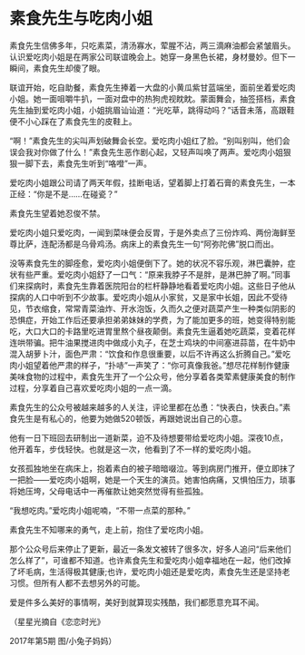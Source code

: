 # 素食先生与吃肉小姐

素食先生信佛多年，只吃素菜，清汤寡水，荤腥不沾，两三滴麻油都会紧皱眉头。认识爱吃肉小姐是在两家公司联谊晚会上。她穿一身黑色长裙，身材曼妙。但下一瞬间，素食先生却傻了眼。 

联谊开始，吃自助餐，素食先生捧着一大盘的小黄瓜紫甘蓝端坐，面前坐着爱吃肉小姐。她一面咀嚼牛扒，一面对盘中的热狗虎视眈眈。蒙面舞会，抽签搭档，素食先生抽到爱吃肉小姐，小姐挑眉讪讪道：“光吃草，跳得动吗？”话音未落，高跟鞋便不小心踩在了素食先生的皮鞋上。 

“啊！”素食先生的尖叫声划破舞会长空。爱吃肉小姐红了脸。“别叫别叫，他们会误会我对你做了什么！”素食先生恶作剧心起，又轻声叫唤了两声。爱吃肉小姐狠狠一脚下去，素食先生听到“咯噔”一声。 

爱吃肉小姐跟公司请了两天年假，挂断电话，望着脚上打着石膏的素食先生，一本正经：“你是不是……在碰瓷？” 

素食先生望着她忍俊不禁。 

爱吃肉小姐只爱吃肉，一闻到菜味便会反胃，于是外卖点了三份炸鸡、两份海鲜至尊比萨，连配汤都是乌骨鸡汤。病床上的素食先生一句“阿弥陀佛”脱口而出。 

没等素食先生的脚痊愈，爱吃肉小姐便倒下了。她的状况不容乐观，淋巴囊肿，症状有些严重。爱吃肉小姐舒了一口气：“原来我脖子不是胖，是淋巴肿了啊。”同事们来探病时，素食先生靠着医院阳台的栏杆静静地看着爱吃肉小姐。这些日子他从探病的人口中听到不少故事。爱吃肉小姐从小家贫，又是家中长姐，因此不受待见，节衣缩食，常常青菜油炸、开水泡饭，久而久之便对蔬菜产生一种类似阴影的恐惧症，开始工作后还要承担弟弟妹妹的学费，为了能加更多的班，她变得特别能吃，大口大口的卡路里吃进胃里熬个昼夜颠倒。素食先生逼着她吃蔬菜，变着花样连哄带骗。把牛油果搅进肉中做成小丸子，在芝士鸡块的中间塞进蒜苗，在牛奶中混入胡萝卜汁，面色严肃：“饮食和作息很重要，以后不许再这么折腾自己。”爱吃肉小姐望着他严肃的样子，“扑哧”一声笑了：“你可真像我爸。”想尽花样制作健康美味食物的过程中，素食先生开了一个公众号，他分享着各类荤素健康美食的制作过程，分享着自己喜欢爱吃肉小姐的一点一滴。 

素食先生的公众号被越来越多的人关注，评论里都在怂恿：“快表白，快表白。”素食先生是有私心的，他要为她做520顿饭，再跟她说出自己的心意。 

他有一日下班回去研制出一道新菜，迫不及待想要带给爱吃肉小姐。深夜10点，他开着车，步伐轻快。也就是这一次，他看到了不一样的爱吃肉小姐。 

女孩孤独地坐在病床上，抱着素白的被子暗暗啜泣。等到病房门推开，便立即抹了一把脸——爱吃肉小姐啊，她是一个天生的演员。她害怕病痛，又惧怕压力，琐事将她压垮，父母电话中一再催款让她突然觉得有些孤独。 

“我想吃肉。”爱吃肉小姐呢喃，“不带一点菜的那种。” 

素食先生不知哪来的勇气，走上前，抱住了爱吃肉小姐。 

那个公众号后来停止了更新，最近一条发文被转了很多次，好多人追问“后来他们怎么样了”，可谁都不知道。也许素食先生和愛吃肉小姐幸福地在一起，他们改掉了坏毛病，生活得极其健康;也许，爱吃肉小姐还是爱吃肉，素食先生还是坚持老习惯。但所有人都不去想另外的可能。 

爱是件多么美好的事情啊，美好到就算现实残酷，我们都愿意充耳不闻。 

（星星光摘自《恋恋时光》 

2017年第5期 图/小兔子妈妈）
